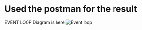 # Used the postman for the result





EVENT LOOP Diagram is here
![Event loop](https://github.com/Tayyyb/BackendTask/assets/106226625/d3944b65-1245-4f0b-b115-cc9ed06ca9c2)

 
 
